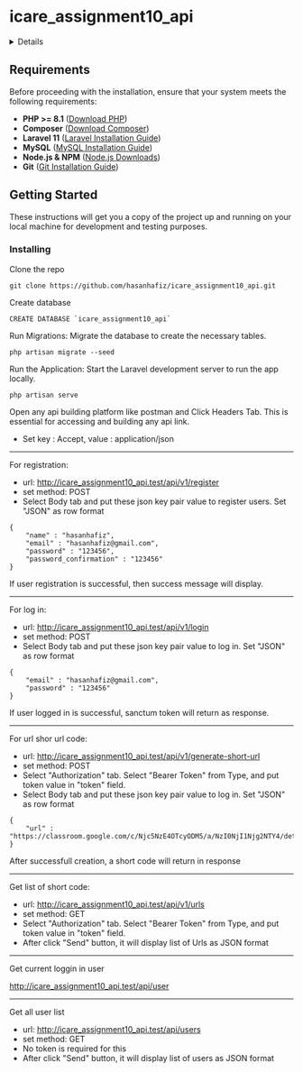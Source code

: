# icare_assignment10_api

<details>
RESTful API for a URL shortener service
</details>

## Requirements

Before proceeding with the installation, ensure that your system meets the following requirements:

- **PHP >= 8.1** ([Download PHP](https://www.php.net/downloads.php))
- **Composer** ([Download Composer](https://getcomposer.org/download/))
- **Laravel 11** ([Laravel Installation Guide](https://laravel.com/docs/11.x/installation))
- **MySQL** ([MySQL Installation Guide](https://www.mysql.com/downloads/))
- **Node.js & NPM** ([Node.js Downloads](https://nodejs.org/en/))
- **Git** ([Git Installation Guide](https://git-scm.com/downloads))

## Getting Started

These instructions will get you a copy of the project up and running on your local machine for development and testing purposes.

### Installing

Clone the repo
```
git clone https://github.com/hasanhafiz/icare_assignment10_api.git
```

Create database
```
CREATE DATABASE `icare_assignment10_api`
```
Run Migrations: Migrate the database to create the necessary tables.

```
php artisan migrate --seed
```

Run the Application: Start the Laravel development server to run the app locally.

```
php artisan serve

``````

Open any api building platform like postman and Click Headers Tab. This is essential for accessing and building any api link.

- Set key : Accept, value : application/json

-----------------
For registration: 
- url: http://icare_assignment10_api.test/api/v1/register
- set method: POST
- Select Body tab and put these json key pair value to register users. Set "JSON" as row format

```
{
    "name" : "hasanhafiz",
    "email" : "hasanhafiz@gmail.com",
    "password" : "123456",
    "password_confirmation" : "123456"
}
``````
If user registration is successful, then success message will display.

------------------
For log in:
- url: http://icare_assignment10_api.test/api/v1/login 
- set method: POST 
- Select Body tab and put these json key pair value to log in. Set "JSON" as row format

```
{
    "email" : "hasanhafiz@gmail.com",
    "password" : "123456"
}
``````
If user logged in is successful, sanctum token will return as response.

----------------
For url shor url code:
- url: http://icare_assignment10_api.test/api/v1/generate-short-url
- set method: POST 
- Select "Authorization" tab. Select "Bearer Token" from Type, and put token value in "token" field.
- Select Body tab and put these json key pair value to log in. Set "JSON" as row format

```
{
    "url" : "https://classroom.google.com/c/Njc5NzE4OTcyODM5/a/NzI0NjI1Njg2NTY4/details"
}
``````
After successfull creation, a short code will return in response

----------------
Get list of short code:

- url: http://icare_assignment10_api.test/api/v1/urls
- set method: GET 
- Select "Authorization" tab. Select "Bearer Token" from Type, and put token value in "token" field.
- After click "Send" button, it will display list of Urls as JSON format 


----------------
Get current loggin in user 

http://icare_assignment10_api.test/api/user


----------------
Get all user list

- url: http://icare_assignment10_api.test/api/users
- set method: GET 
- No token is required for this
- After click "Send" button, it will display list of users as JSON format 